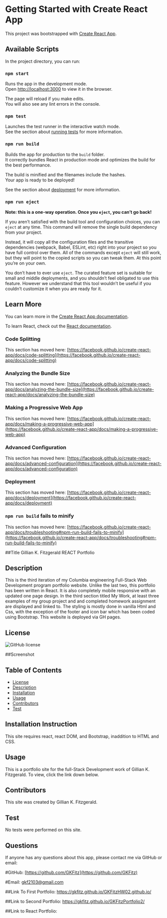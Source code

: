 # Getting Started with Create React App

This project was bootstrapped with [Create React App](https://github.com/facebook/create-react-app).

## Available Scripts

In the project directory, you can run:

### `npm start`

Runs the app in the development mode.\
Open [http://localhost:3000](http://localhost:3000) to view it in the browser.

The page will reload if you make edits.\
You will also see any lint errors in the console.

### `npm test`

Launches the test runner in the interactive watch mode.\
See the section about [running tests](https://facebook.github.io/create-react-app/docs/running-tests) for more information.

### `npm run build`

Builds the app for production to the `build` folder.\
It correctly bundles React in production mode and optimizes the build for the best performance.

The build is minified and the filenames include the hashes.\
Your app is ready to be deployed!

See the section about [deployment](https://facebook.github.io/create-react-app/docs/deployment) for more information.

### `npm run eject`

**Note: this is a one-way operation. Once you `eject`, you can’t go back!**

If you aren’t satisfied with the build tool and configuration choices, you can `eject` at any time. This command will remove the single build dependency from your project.

Instead, it will copy all the configuration files and the transitive dependencies (webpack, Babel, ESLint, etc) right into your project so you have full control over them. All of the commands except `eject` will still work, but they will point to the copied scripts so you can tweak them. At this point you’re on your own.

You don’t have to ever use `eject`. The curated feature set is suitable for small and middle deployments, and you shouldn’t feel obligated to use this feature. However we understand that this tool wouldn’t be useful if you couldn’t customize it when you are ready for it.

## Learn More

You can learn more in the [Create React App documentation](https://facebook.github.io/create-react-app/docs/getting-started).

To learn React, check out the [React documentation](https://reactjs.org/).

### Code Splitting

This section has moved here: [https://facebook.github.io/create-react-app/docs/code-splitting](https://facebook.github.io/create-react-app/docs/code-splitting)

### Analyzing the Bundle Size

This section has moved here: [https://facebook.github.io/create-react-app/docs/analyzing-the-bundle-size](https://facebook.github.io/create-react-app/docs/analyzing-the-bundle-size)

### Making a Progressive Web App

This section has moved here: [https://facebook.github.io/create-react-app/docs/making-a-progressive-web-app](https://facebook.github.io/create-react-app/docs/making-a-progressive-web-app)

### Advanced Configuration

This section has moved here: [https://facebook.github.io/create-react-app/docs/advanced-configuration](https://facebook.github.io/create-react-app/docs/advanced-configuration)

### Deployment

This section has moved here: [https://facebook.github.io/create-react-app/docs/deployment](https://facebook.github.io/create-react-app/docs/deployment)

### `npm run build` fails to minify

This section has moved here: [https://facebook.github.io/create-react-app/docs/troubleshooting#npm-run-build-fails-to-minify](https://facebook.github.io/create-react-app/docs/troubleshooting#npm-run-build-fails-to-minify)

##Title 
Gillian K. Fitzgerald REACT Portfolio

## Description
This is the third iteration of my Columbia engineering Full-Stack Web Development program portfolio website. Unlike the last two, this portfolio has been written in React. It is also completely mobile responsive with an updated one page design. In the third section titled My Work, at least three examples of my group project and and completed homework assignment are displayed and linked to. The styling is mostly done in vanilla Html and Css, with the exception of the footer and icon bar which has been coded using Bootstrap. This website is deployed via GH pages.  

## License
![GitHub license](https://img.shields.io/badge/license-MIT-blue.svg)

##Screenshot

## Table of Contents
* [License](#License)
* [Description](#Description)
* [Installation](#Installation)
* [Usage](#Usage)
* [Contributors](#Contributors)
* [Test](#Test)


## Installation Instruction
This site requires react, react DOM, and Bootstrap, inaddition to HTML and CSS.

## Usage 
This is a portfolio site for the full-Stack Development work of Gillian K. Fitzgerald. To view, click the link down below.


## Contributors
This site was created by Gillian K. Fitzgerald.

## Test
No tests were performed on this site.

## Questions
If anyone has any questions about this app, please contact me via GitHub or email:

#GitHub: [https://github.com/GKFitz](https://github.com/GKFitz)

#Email: [gkf2103@gmail.com](gkf2103@gmail.com)

##Link To First Portfolio:
https://gkfitz.github.io/GKFitzHW02.github.io/

##Link to Second Portfolio:
https://gkfitz.github.io/GKFitzPortfolio2/

##Link to React Portfolio:

